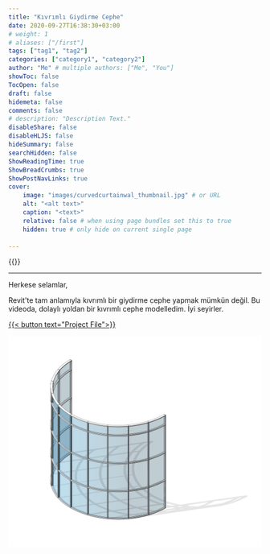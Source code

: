 ```yaml
---
title: "Kıvrımlı Giydirme Cephe"
date: 2020-09-27T16:38:30+03:00
# weight: 1
# aliases: ["/first"]
tags: ["tag1", "tag2"]
categories: ["category1", "category2"]
author: "Me" # multiple authors: ["Me", "You"]
showToc: false
TocOpen: false
draft: false
hidemeta: false
comments: false
# description: "Description Text."
disableShare: false
disableHLJS: false
hideSummary: false
searchHidden: false
ShowReadingTime: true
ShowBreadCrumbs: true
ShowPostNavLinks: true
cover:
    image: "images/curvedcurtainwal_thumbnail.jpg" # or URL
    alt: "<alt text>"
    caption: "<text>"
    relative: false # when using page bundles set this to true
    hidden: true # only hide on current single page

---
```


{{<youtube aiDzp3T7A_g>}}

---

Herkese selamlar,

Revit'te tam anlamıyla kıvrımlı bir giydirme cephe yapmak mümkün değil. Bu videoda, dolaylı yoldan bir kıvrımlı cephe modelledim. İyi seyirler.

<a href="files/KıvrımlıGiydirmeCephe.rvt" download>
    {{< button text="Project File">}}
</a>

![](images/Deneme1.jpg)
